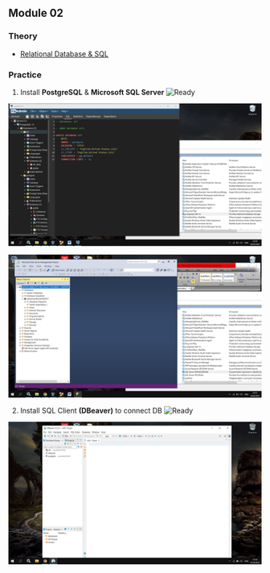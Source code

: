 ## Module 02

### Theory
- [Relational Database & SQL](https://github.com/KTurau/DataLearn/blob/main/Module02/Module02-Theory.md) 

### Practice

1. Install **PostgreSQL** & **Microsoft SQL Server** ![Ready](https://img.shields.io/badge/-ready-green)

![PostgreSQL](https://github.com/KTurau/DataLearn/blob/main/Module02/Setup%20PostgreSQL.png)

![MSFT SQL Server](https://github.com/KTurau/DataLearn/blob/main/Module02/Setup%20MSFT%20SQL%20Server.png)



2. Install SQL Client **(DBeaver)** to connect DB ![Ready](https://img.shields.io/badge/-ready-green) 

![DBeaver](https://github.com/KTurau/DataLearn/blob/main/Module02/Setup%20DBeaver.png)
